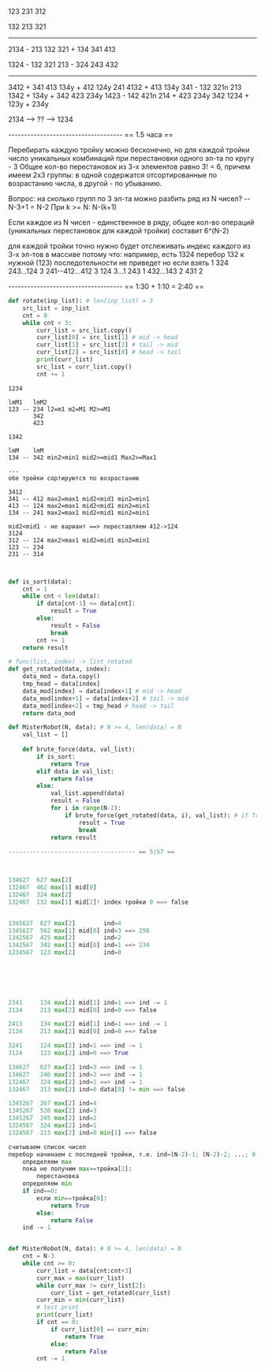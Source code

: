 
123 231 312

132 213 321

----------------------------

2134
    - 213 132 321
    + 134 341 413

1324
    - 132 321 213
    - 324 243 432


---------------
3412 
    + 341 413 134y
    + 412 124y 241
4132
    + 413 134y 341
    - 132 321n 213
1342
    + 134y
    + 342 423 234y
1423
    - 142 421n 214
    + 423 234y 342
1234
    + 123y
    + 234y

2134 --> ?? --> 1234

------------------------------------ == 1.5 часа ==

Перебирать каждую тройку можно бесконечно, но для каждой тройки число уникальных комбинаций при перестановки одного эл-та по кругу - 3
Общее кол-во перестановок из 3-х элементов равно 3! = 6, причем имеем 2х3 группы: в одной содержатся отсортированные по возрастанию числа, в другой - по убыванию.

Вопрос: на сколько групп по 3 эл-та можно разбить ряд из N чисел? -- N-3+1 = N-2
При k >= N: N-(k+1) 


Если каждое из N чисел - единственное в ряду, общее кол-во операций (уникальных перестановок для каждой тройки) составит 6^(N-2) 






для каждой тройки точно нужно будет отслеживать индекс каждого из 3-х эл-тов в массиве
потому что:
например, есть 1324
перебор 132 к нужной (123) последотельности не приведет
но если взять 1 324
                243...124 3
                      241--412...412 3
                                 124 3...1 243
                                         1 432...143 2
                                                 431 2


------------------------------------ == 1:30 + 1:10 = 2:40 ==


```python
def rotate(inp_list): # len(inp_list) = 3
    src_list = inp_list
    cnt = 0
    while cnt < 3:
        curr_list = src_list.copy()
        curr_list[0] = src_list[1] # mid -> head
        curr_list[1] = src_list[2] # tail -> mid
        curr_list[2] = src_list[0] # head -> tail
        print(curr_list)
        src_list = curr_list.copy()
        cnt += 1
```

```
1234

lmM1   lmM2
123 -- 234 l2=m1 m2=M1 M2>=M1
       342
       423

1342

lmM    lmM
134 -- 342 min2>min1 mid2>=mid1 Max2>=Max1

---
обе тройки сортируются по возрастанию

3412
341 -- 412 max2=max1 mid2<mid1 min2=min1
413 -- 124 max2=max1 mid2<mid1 min2=min1
134 -- 241 max2=max1 mid2<mid1 min2=min1

mid2<mid1 - не вариант ==> переставляем 412->124
3124
312 -- 124 max2>max1 mid2=mid1 min2=min1
123 -- 234
231 -- 314


```

```python

def is_sort(data):
    cnt = 1
    while cnt < len(data):
        if data[cnt-1] <= data[cnt]:
            result = True
        else:
            result = False
            break
        cnt += 1
    return result

# func(list, index) -> list_rotated
def get_rotated(data, index):
    data_mod = data.copy()
    tmp_head = data[index]
    data_mod[index] = data[index+1] # mid -> head
    data_mod[index+1] = data[index+2] # tail -> mid
    data_mod[index+2] = tmp_head # head -> tail
    return data_mod

def MisterRobot(N, data): # N >= 4, len(data) = N
    val_list = []
    
    def brute_force(data, val_list):
        if is_sort:
            return True
        elif data in val_list:
            return False
        else:
            val_list.append(data)
            result = False
            for i in range(N-2):
                if brute_force(get_rotated(data, i), val_list): # if True
                    result = True
                    break
            return result
        
------------------------------------ == 5:57 ==



134627  627 max[2]
132467  462 max[1] mid[0]
132467  324 max[2]
132467  132 max[1] mid[2]! index тройки 0 ==> false


1345627  627 max[2]        ind=4 
1345627  562 max[1] mid[0] ind=3 ==> 256
1342567  425 max[2]        ind=2 
1342567  342 max[1] mid[0] ind=1 ==> 234
1234567  123 max[2]        ind=0 
                                 
                                 
                                 



2341     134 max[2] mid[1] ind=1 ==> ind -= 1
2134     213 max[2] mid[0] ind=0 ==> false

2413     134 max[2] mid[1] ind=1 ==> ind -= 1
2134     213 max[2] mid[0] ind=0 ==> false

3241     124 max[2] ind=1 ==> ind -= 1
3124     123 max[2] ind=0 ==> True

134627   627 max[2] ind=3 ==> ind -= 1
134627   246 max[2] ind=2 ==> ind -= 1
132467   324 max[2] ind=1 ==> ind -= 1
132467   213 max[2] ind=0 data[0] != min ==> false

1345267  267 max[2] ind=4 
1345267  526 max[2] ind=3 
1345267  245 max[2] ind=2 
1324567  324 max[2] ind=1 
1324567  213 max[2] ind=0 min[1] ==> false

считываем список чисел
перебор начинаем с последней тройки, т.е. ind=(N-2)-1; (N-2)-2; ...; 0
    определяем max
    пока не получим max==тройка[2]:
        перестановка
    определяем min
    if ind==0:
        если min==тройка[0]:
            return True
        else:
            return False
    ind -= 1


def MisterRobot(N, data): # N >= 4, len(data) = N
    cnt = N-3
    while cnt >= 0:
        curr_list = data[cnt:cnt+3]
        curr_max = max(curr_list)
        while curr_max != curr_list[2]:
            curr_list = get_rotated(curr_list)
        curr_min = min(curr_list)
        # test print
        print(curr_list)
        if cnt == 0:
            if curr_list[0] == curr_min:
                return True
            else:
                return False
        cnt -= 1

